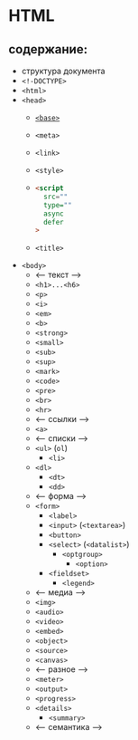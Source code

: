 # HTML

## содержание:

- структура документа
- `<!-DOCTYPE>`
- `<html>`
- `<head>`
    - [`<base>`](https://github.com/xmark-wasd/html-draft-2/blob/main/head.md)
    - `<meta>`
    - `<link>`
    - `<style>`
    - ```html
      <script
        src=""
        type=""
        async
        defer
      >
      ```

    - `<title>`
- `<body>`
    - <-- текст -->
    - `<h1>...<h6>` 
    - `<p>`
    - `<i>`
    - `<em>`
    - `<b>`
    - `<strong>`
    - `<small>`
    - `<sub>`
    - `<sup>`
    - `<mark>`
    - `<code>`
    - `<pre>`
    - `<br>`
    - `<hr>`
    - <-- ссылки -->
    - `<a>`
    - <-- списки -->
    - `<ul>` (`ol`)
        - `<li>`
    - `<dl>`
        - `<dt>`
        - `<dd>`
    - <-- форма -->
    - `<form>`
        - `<label>`
        - `<input>` (`<textarea>`)
        - `<button>`
        - `<select>` (`<datalist>`)
            - `<optgroup>`
                - `<option>`
        - `<fieldset>`
            - `<legend>`
    - <-- медиа -->
    - `<img>`
    - `<audio>`
    - `<video>`
    - `<embed>`
    - `<object>`
    - `<source>`
    - `<canvas>`
    - <-- разное -->
    - `<meter>`
    - `<output>`
    - `<progress>`
    - `<details>`
        - `<summary>`
    - <-- семантика -->
